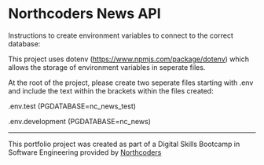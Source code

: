 # Northcoders News API

Instructions to create environment variables to connect to the correct database:

This project uses dotenv (https://www.npmjs.com/package/dotenv) which allows the storage of environment variables in seperate files.

At the root of the project, please create two seperate files starting with .env and include the text within the brackets within the files created:

.env.test (PGDATABASE=nc_news_test)

.env.development (PGDATABASE=nc_news)

---

This portfolio project was created as part of a Digital Skills Bootcamp in Software Engineering provided by [Northcoders](https://northcoders.com/)
